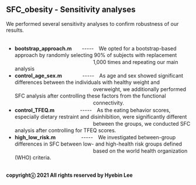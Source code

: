 ## SFC_obesity - Sensitivity analyses ##
We performed several sensitivity analyses to confirm robustness of our results.<br /><br />

- **bootstrap_approach.m**　　-----　We opted for a bootstrap-based approach by randomly selecting 90% of subjects with replacement</br>
　　　　　　　　　　　　　　　 1,000 times and repeating our main analysis<br />
- **control_age_sex.m**　　　　-----　As age and sex showed significant differences between the individuals with healthy weight and</br>
　　　　　　　　　　　　　　　 overweight, we additionally performed SFC analysis after controlling these factors from the functional</br>
　　　　　　　　　　　　　　　 connectivity.<br />
- **control_TFEQ.m**　　　　　-----　As the eating behavior scores, especially dietary restraint and disinhibition, were significantly different</br>
　　　　　　　　　　　　　　　 between the groups, we conducted SFC analysis after controlling for TFEQ scores.<br />
- **high_low_risk.m**　　　　　-----　We investigated between-group differences in SFC between low- and high-health risk groups defined</br>
　　　　　　　　　　　　　　　 based on the world health organization (WHO) criteria.<br /><br />

**copyrightⓒ 2021 All rights reserved by Hyebin Lee<br /><br />**
